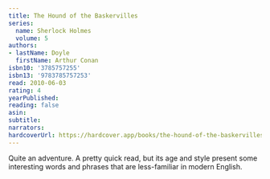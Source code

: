 ```yaml
---
title: The Hound of the Baskervilles
series:
  name: Sherlock Holmes
  volume: 5
authors:
- lastName: Doyle
  firstName: Arthur Conan
isbn10: '3785757255'
isbn13: '9783785757253'
read: 2010-06-03
rating: 4
yearPublished:
reading: false
asin:
subtitle:
narrators:
hardcoverUrl: https://hardcover.app/books/the-hound-of-the-baskervilles/editions/9551586
---
```

Quite an adventure. A pretty quick read, but its age and style present some interesting words and phrases that are less-familiar in modern English.
